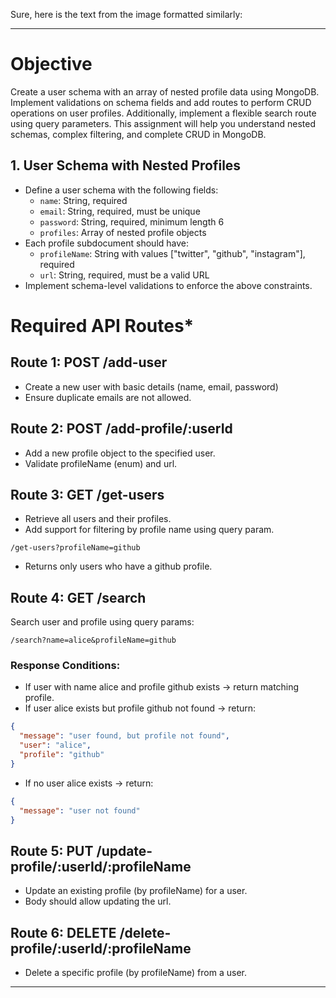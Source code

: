 Sure, here is the text from the image formatted similarly:

---

# Objective

Create a user schema with an array of nested profile data using MongoDB. Implement validations on schema fields and add routes to perform CRUD operations on user profiles. Additionally, implement a flexible search route using query parameters. This assignment will help you understand nested schemas, complex filtering, and complete CRUD in MongoDB.

## 1. User Schema with Nested Profiles

- Define a user schema with the following fields:
  - `name`: String, required
  - `email`: String, required, must be unique
  - `password`: String, required, minimum length 6
  - `profiles`: Array of nested profile objects
- Each profile subdocument should have:
  - `profileName`: String with values ["twitter", "github", "instagram"], required
  - `url`: String, required, must be a valid URL
- Implement schema-level validations to enforce the above constraints.

# Required API Routes*

## Route 1: POST /add-user

- Create a new user with basic details (name, email, password)
- Ensure duplicate emails are not allowed.

## Route 2: POST /add-profile/:userId

- Add a new profile object to the specified user.
- Validate profileName (enum) and url.

## Route 3: GET /get-users

- Retrieve all users and their profiles.
- Add support for filtering by profile name using query param.

```
/get-users?profileName=github
```

- Returns only users who have a github profile.

## Route 4: GET /search

Search user and profile using query params:

```
/search?name=alice&profileName=github
```

### Response Conditions:

- If user with name alice and profile github exists → return matching profile.
- If user alice exists but profile github not found → return:

```json
{
  "message": "user found, but profile not found",
  "user": "alice",
  "profile": "github"
}
```

- If no user alice exists → return:

```json
{
  "message": "user not found"
}
```

## Route 5: PUT /update-profile/:userId/:profileName

- Update an existing profile (by profileName) for a user.
- Body should allow updating the url.

## Route 6: DELETE /delete-profile/:userId/:profileName

- Delete a specific profile (by profileName) from a user.

---
